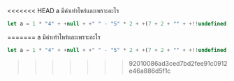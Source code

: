 <<<<<<< HEAD
a มีค่าเท่าไหร่และเพราะอะไร

```js
let a = 1 * "4" + +null + +" " - "5" * 2 + +(7 + 2 + "" + +!!undefined);
```
=======
a มีค่าเท่าไหร่และเพราะอะไร

```js
let a = 1 * "4" + +null + +" " - "5" * 2 + +(7 + 2 + "" + +!!undefined);
```
>>>>>>> 92010086ad3ced7bd2fee91c0912e46a886d5f1c
